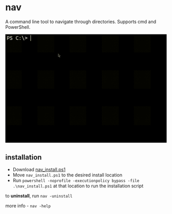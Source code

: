 # nav
A command line tool to navigate through directories.
Supports cmd and PowerShell.

![preview](nav_showcase.gif)

## installation

- Download [nav_install.ps1](nav_install.ps1)
- Move `nav_install.ps1` to the desired install location
- Run `powershell -noprofile -executionpolicy bypass -file .\nav_install.ps1` at that location to run the installation script

to **uninstall**, run `nav -uninstall`

more info - `nav -help`
